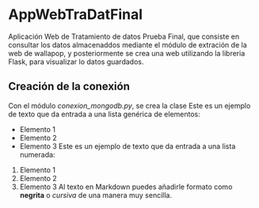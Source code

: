 # AppWebTraDatFinal
Aplicación Web de Tratamiento de datos Prueba Final, que consiste en consultar los datos almacenaddos mediante el módulo de extración de la web de wallapop, y posteriormente se crea una web utilizando la libreria Flask, para visualizar lo datos guardados.

## Creación de la conexión
Con el módulo *conexion_mongodb.py*, se crea la clase 
Este es un ejemplo de texto que da entrada a una lista genérica de elementos:
- Elemento 1
- Elemento 2
- Elemento 3
Este es un ejemplo de texto que da entrada a una lista numerada:
1. Elemento 1
2. Elemento 2
3. Elemento 3
Al texto en Markdown puedes añadirle formato como **negrita** o *cursiva* de una manera muy sencilla.
